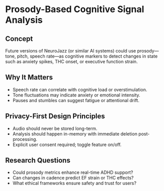 # Prosody-Based Cognitive Signal Analysis

## Concept
Future versions of NeuroJazz (or similar AI systems) could use prosody—tone, pitch, speech rate—as cognitive markers to detect changes in state such as anxiety spikes, THC onset, or executive function strain.

## Why It Matters
- Speech rate can correlate with cognitive load or overstimulation.
- Tone fluctuations may indicate anxiety or emotional intensity.
- Pauses and stumbles can suggest fatigue or attentional drift.

## Privacy-First Design Principles
- Audio should never be stored long-term.
- Analysis should happen in-memory with immediate deletion post-processing.
- Explicit user consent required; toggle feature on/off.

## Research Questions
- Could prosody metrics enhance real-time ADHD support?
- Can changes in cadence predict EF strain or THC effects?
- What ethical frameworks ensure safety and trust for users?
